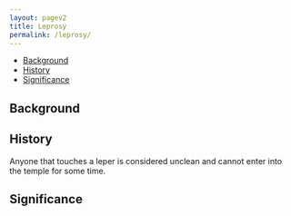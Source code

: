 ```yaml
---
layout: pagev2
title: Leprosy
permalink: /leprosy/
---
```

- [Background](#background)
- [History](#history)
- [Significance](#significance)

## Background

## History

Anyone that touches a leper is considered unclean and cannot enter into the temple for some time.

## Significance
